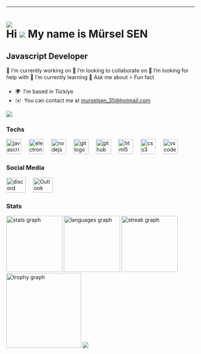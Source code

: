 --- 
[![](https://komarev.com/ghpvc/?username=murselsen)](https://komarev.com)
<br>
Hi ![](https://user-images.githubusercontent.com/18350557/176309783-0785949b-9127-417c-8b55-ab5a4333674e.gif) My name is Mürsel SEN
==================================================================================================================================

Javascript Developer
-----------------------------

🔭 I’m currently working on 👯 I’m looking to collaborate on 🤝 I’m looking for help with 🌱 I’m currently learning 💬 Ask me about ⚡ Fun fact

* 🌍  I'm based in Türkiye
* ✉️  You can contact me at [murselsen\_35@hotmail.com](mailto:murselsen_35@hotmail.com)
 
 
<div align="left">
 <img src="https://visitor-badge.laobi.icu/badge?page_id=murselsen.murselsen&" />
</div>
<div>
<h3 align="left">Techs</h3>
<div align="left">

<img src="https://skillicons.dev/icons?i=js" alt="javascript logo" height="40"/>
<img width="12"/>

<img src="https://skillicons.dev/icons?i=electron" alt="electron logo" height="40"/>
<img width="12"/>

<img src="https://skillicons.dev/icons?i=nodejs" alt="nodejs logo" height="40"/>
<img width="12"/>

<img src="https://skillicons.dev/icons?i=git" alt="git logo" height="40"/>
<img width="12"/>

<img src="https://skillicons.dev/icons?i=github" alt="github logo" height="40"/>
<img width="12"/>

<img src="https://skillicons.dev/icons?i=html" alt="html5 logo" height="40"/>
<img width="12"/>

<img src="https://skillicons.dev/icons?i=css" alt="css3 logo" height="40"/>
<img width="12"/>

<img src="https://skillicons.dev/icons?i=vscode" alt="vscode logo" height="40"/>
<img width="12"/>
 
</div>
</div>
<div>
<h3 align="left">Social Media</h3>

<a href="discord.com/users/643474762085040138" target='__blank'><img src="https://raw.githubusercontent.com/poyrazavsever/readme-maker/9f115e8a71eadd6caeab48174a2e91b08a11ba03/public/SocialMedia/discord/default.svg" alt="discord logo" height="40" width="52"/></a>
<img width="12"/>
<a href="mailto:murselsen_35@hotmail.com" target='__blank'><img src="https://raw.githubusercontent.com/poyrazavsever/readme-maker/9f115e8a71eadd6caeab48174a2e91b08a11ba03/public/SocialMedia/gmail/default.svg" alt="Outlook logo" height="40" width="52"/></a>
<img width="12"/>
 
</div>
<div>
<h3 align="left">Stats</h3>
<div align="left">
<img src="https://github-readme-stats.vercel.app/api?username=murselsen&hide_title=false&hide_rank=false&show_icons=true&include_all_commits=true&count_private=true&disable_animations=false&theme=dracula&locale=en&hide_border=false&order=1" height="150" alt="stats graph"  />
<img src="https://github-readme-stats.vercel.app/api/top-langs?username=murselsen&locale=en&hide_title=false&layout=compact&card_width=320&langs_count=5&theme=dracula&hide_border=false&order=2" height="150" alt="languages graph"  />
<img src="https://streak-stats.demolab.com?user=murselsen&locale=en&mode=daily&theme=dracula&hide_border=false&border_radius=5&order=3" height="150" alt="streak graph"  />
<img src="https://github-profile-trophy.vercel.app?username=murselsen&theme=dracula&column=-1&row=1&margin-w=8&margin-h=8&no-bg=false&no-frame=false&order=4" height="200" alt="trophy graph"  />
 <img src="https://github-readme-stats.vercel.app/api/wakatime?username=murselsen&layout=compact&theme=dracula"/>
</div>
</div>
